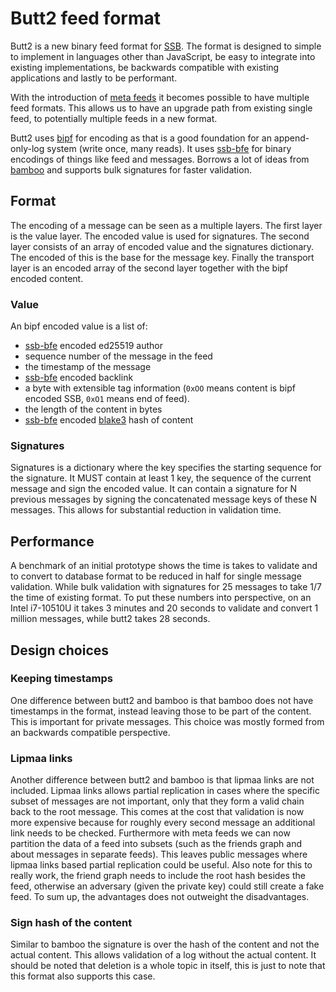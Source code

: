 # Butt2 feed format

Butt2 is a new binary feed format for [SSB]. The format is designed to
simple to implement in languages other than JavaScript, be easy to
integrate into existing implementations, be backwards compatible with
existing applications and lastly to be performant.

With the introduction of [meta feeds] it becomes possible to have
multiple feed formats. This allows us to have an upgrade path from
existing single feed, to potentially multiple feeds in a new format.

Butt2 uses [bipf] for encoding as that is a good foundation for an
append-only-log system (write once, many reads). It uses [ssb-bfe] for
binary encodings of things like feed and messages. Borrows a lot of
ideas from [bamboo] and supports bulk signatures for faster
validation.

## Format

The encoding of a message can be seen as a multiple layers. The first
layer is the value layer. The encoded value is used for
signatures. The second layer consists of an array of encoded value and
the signatures dictionary. The encoded of this is the base for the
message key. Finally the transport layer is an encoded array of the
second layer together with the bipf encoded content.

### Value

An bipf encoded value is a list of:

 - [ssb-bfe] encoded ed25519 author
 - sequence number of the message in the feed
 - the timestamp of the message
 - [ssb-bfe] encoded backlink
 - a byte with extensible tag information (`0xOO` means content is
   bipf encoded SSB, `0xO1` means end of feed).
 - the length of the content in bytes
 - [ssb-bfe] encoded [blake3] hash of content

### Signatures

Signatures is a dictionary where the key specifies the starting
sequence for the signature. It MUST contain at least 1 key, the
sequence of the current message and sign the encoded value. It can
contain a signature for N previous messages by signing the
concatenated message keys of these N messages. This allows for
substantial reduction in validation time.

## Performance

A benchmark of an initial prototype shows the time is takes to
validate and to convert to database format to be reduced in half for
single message validation. While bulk validation with signatures for
25 messages to take 1/7 the time of existing format. To put these
numbers into perspective, on an Intel i7-10510U it takes 3 minutes and
20 seconds to validate and convert 1 million messages, while butt2
takes 28 seconds.

## Design choices

### Keeping timestamps

One difference between butt2 and bamboo is that bamboo does not have
timestamps in the format, instead leaving those to be part of the
content. This is important for private messages. This choice was
mostly formed from an backwards compatible perspective.

### Lipmaa links

Another difference between butt2 and bamboo is that lipmaa links are
not included. Lipmaa links allows partial replication in cases where
the specific subset of messages are not important, only that they form
a valid chain back to the root message. This comes at the cost that
validation is now more expensive because for roughly every second
message an additional link needs to be checked. Furthermore with meta
feeds we can now partition the data of a feed into subsets (such as
the friends graph and about messages in separate feeds). This leaves
public messages where lipmaa links based partial replication could be
useful. Also note for this to really work, the friend graph needs to
include the root hash besides the feed, otherwise an adversary (given
the private key) could still create a fake feed. To sum up, the
advantages does not outweight the disadvantages.

### Sign hash of the content

Similar to bamboo the signature is over the hash of the content and
not the actual content. This allows validation of a log without the
actual content. It should be noted that deletion is a whole topic in
itself, this is just to note that this format also supports this case.


[SSB]: https://ssbc.github.io/scuttlebutt-protocol-guide/
[meta feeds]: https://github.com/ssb-ngi-pointer/ssb-meta-feeds-spec
[bipf]: https://github.com/ssbc/bipf
[bamboo]: https://github.com/AljoschaMeyer/bamboo/
[ssb-bfe]: https://github.com/ssb-ngi-pointer/ssb-bfe-spec
[blake3]: https://github.com/BLAKE3-team/BLAKE3
